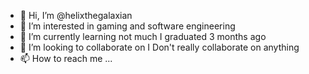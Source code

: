 - 👋 Hi, I’m @helixthegalaxian
- 👀 I’m interested in gaming and software engineering
- 🌱 I’m currently learning not much I graduated 3 months ago
- 💞️ I’m looking to collaborate on I Don't really collaborate on anything
- 📫 How to reach me ...

<!---
helixthegalaxian/helixthegalaxian is a ✨ special ✨ repository because its `README.md` (this file) appears on your GitHub profile.
You can click the Preview link to take a look at your changes.
--->

